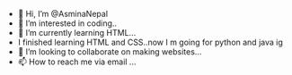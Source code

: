 - 👋 Hi, I’m @AsminaNepal
- 👀 I’m interested in coding..
- 🌱 I’m currently learning HTML...
- I finished learning HTML and CSS..now I m going for python and java ig
- 💞️ I’m looking to collaborate on making websites...
- 📫 How to reach me via email ...

<!---
AsminaNepal/AsminaNepal is a ✨ special ✨ repository because its `README.md` (this file) appears on your GitHub profile.
You can click the Preview link to take a look at your changes.
--->
